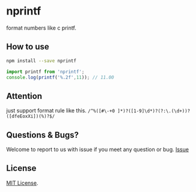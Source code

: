 # nprintf
format numbers like c printf.

## How to use
```bash
npm install --save nprintf
```
```javascript
import printf from 'nprintf';
console.log(printf('%.2f',11)); // 11.00
```
## Attention
just support format rule like this. `/^%([#\-+0 ]*)?([1-9]\d*)?(?:\.(\d+))?([dfeEoxXi])(%)?$/`

## Questions & Bugs?
Welcome to report to us with issue if you meet any question or bug. [Issue](https://github.com/suchjs/nprintf/issues)

## License
[MIT License](./LICENSE).